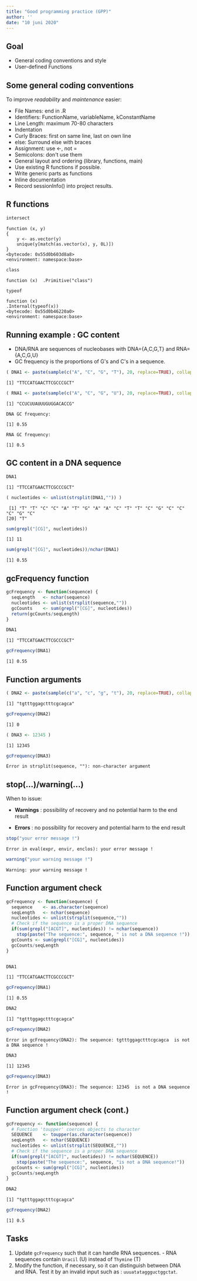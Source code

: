 ```yaml
---
title: "Good programming practice (GPP)"
author: ''
date: "10 juni 2020"
---
```








## Goal

- General coding conventions and style 
- User-defined Functions 

## Some general coding conventions 

To improve *readability* and *maintenance* easier:

  - File Names: end in .R
  - Identifiers: FunctionName, variableName, kConstantName
  - Line Length: maximum 70-80 characters
  - Indentation
  - Curly Braces: first on same line, last on own line
  - else: Surround else with braces
  - Assignment: use <-, not =
  - Semicolons: don't use them
  - General layout and ordering  (library, functions, main)
  - Use existing R functions if possible.
  - Write generic parts as functions
  - Inline documentation
  - Record sessionInfo() into project results. 



 
## R functions


```r
intersect
```

```
function (x, y) 
{
    y <- as.vector(y)
    unique(y[match(as.vector(x), y, 0L)])
}
<bytecode: 0x55d0b603d8a8>
<environment: namespace:base>
```

```r
class
```

```
function (x)  .Primitive("class")
```

```r
typeof
```

```
function (x) 
.Internal(typeof(x))
<bytecode: 0x55d0b46220a0>
<environment: namespace:base>
```


## Running example : GC content



- DNA/RNA are sequences of nucleobases with DNA={A,C,G,T} and RNA={A,C,G,U}
- GC frequency is the proportions of G's and C's in a sequence.


```r
( DNA1 <- paste(sample(c("A", "C", "G", "T"), 20, replace=TRUE), collapse="") )
```

```
[1] "TTCCATGAACTTCGCCCGCT"
```

```r
( RNA1 <- paste(sample(c("A", "C", "G", "U"), 20, replace=TRUE), collapse="") )
```

```
[1] "CCUCUUAUUUGUGGACACCG"
```




```
DNA GC frequency:
```

```
[1] 0.55
```

```
RNA GC frequency:
```

```
[1] 0.5
```


## GC content in a DNA sequence


```r
DNA1
```

```
[1] "TTCCATGAACTTCGCCCGCT"
```

```r
( nucleotides <- unlist(strsplit(DNA1,"")) )
```

```
 [1] "T" "T" "C" "C" "A" "T" "G" "A" "A" "C" "T" "T" "C" "G" "C" "C" "C" "G" "C"
[20] "T"
```

```r
sum(grepl("[CG]", nucleotides))
```

```
[1] 11
```

```r
sum(grepl("[CG]", nucleotides))/nchar(DNA1)
```

```
[1] 0.55
```


## gcFrequency function


```r
gcFrequency <- function(sequence) {
  seqLength   <- nchar(sequence)
  nucleotides <- unlist(strsplit(sequence,""))
  gcCounts    <- sum(grepl("[CG]", nucleotides))
  return(gcCounts/seqLength)
}

DNA1
```

```
[1] "TTCCATGAACTTCGCCCGCT"
```

```r
gcFrequency(DNA1)
```

```
[1] 0.55
```


## Function arguments


```r
( DNA2 <- paste(sample(c("a", "c", "g", "t"), 20, replace=TRUE), collapse="") ) 
```

```
[1] "tgtttggagctttcgcagca"
```

```r
gcFrequency(DNA2)
```

```
[1] 0
```

```r
( DNA3 <- 12345 )
```

```
[1] 12345
```

```r
gcFrequency(DNA3) 
```

```
Error in strsplit(sequence, ""): non-character argument
```

## stop(...)/warning(...)

When to issue:
 
 - **Warnings** : possibility of recovery and no potential harm to the end result
 
 - **Errors**   : no possibility for recovery and potential harm to the end result


```r
stop("your error message !")
```

```
Error in eval(expr, envir, enclos): your error message !
```

```r
warning("your warning message !")
```

```
Warning: your warning message !
```


##  Function argument check


```r
gcFrequency <- function(sequence) {
  sequence    <- as.character(sequence) 
  seqLength   <- nchar(sequence)
  nucleotides <- unlist(strsplit(sequence,""))
  # Check if the sequence is a proper DNA sequence
  if(sum(grepl("[ACGT]", nucleotides)) != nchar(sequence))
    stop(paste("The sequence:", sequence, " is not a DNA sequence !"))
  gcCounts <- sum(grepl("[CG]", nucleotides))
  gcCounts/seqLength
}


DNA1
```

```
[1] "TTCCATGAACTTCGCCCGCT"
```

```r
gcFrequency(DNA1) 
```

```
[1] 0.55
```

```r
DNA2
```

```
[1] "tgtttggagctttcgcagca"
```

```r
gcFrequency(DNA2)
```

```
Error in gcFrequency(DNA2): The sequence: tgtttggagctttcgcagca  is not a DNA sequence !
```

```r
DNA3
```

```
[1] 12345
```

```r
gcFrequency(DNA3)
```

```
Error in gcFrequency(DNA3): The sequence: 12345  is not a DNA sequence !
```

## Function argument check (cont.)


```r
gcFrequency <- function(sequence) {
  # Function 'toupper' coerces objects to character
  SEQUENCE    <- toupper(as.character(sequence))  
  seqLength   <- nchar(SEQUENCE)
  nucleotides <- unlist(strsplit(SEQUENCE,""))
  # Check if the sequence is a proper DNA sequence
  if(sum(grepl("[ACGT]", nucleotides)) != nchar(SEQUENCE))
    stop(paste("The sequence:", sequence, "is not a DNA sequence!"))
  gcCounts <- sum(grepl("[CG]", nucleotides))
  gcCounts/seqLength
}

DNA2 
```

```
[1] "tgtttggagctttcgcagca"
```

```r
gcFrequency(DNA2)
```

```
[1] 0.5
```


## Tasks

  1.  Update `gcFrequency` such that it can handle RNA sequences.
    - RNA sequences contain `Uracil` (U) instead of `Thymine` (T)
  2.  Modify the function, if necessary, so it can distinguish between DNA and RNA. Test it by an invalid input such as :  `uuuatataggguctggctat`. 


















